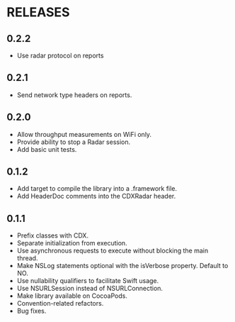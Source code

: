 # RELEASES

## 0.2.2

* Use radar protocol on reports

## 0.2.1

* Send network type headers on reports.

## 0.2.0

* Allow throughput measurements on WiFi only.
* Provide ability to stop a Radar session.
* Add basic unit tests.

## 0.1.2

* Add target to compile the library into a .framework file.
* Add HeaderDoc comments into the CDXRadar header.

## 0.1.1

* Prefix classes with CDX.
* Separate initialization from execution.
* Use asynchronous requests to execute without blocking the main thread.
* Make NSLog statements optional with the isVerbose property. Default to NO.
* Use nullability qualifiers to facilitate Swift usage.
* Use NSURLSession instead of NSURLConnection.
* Make library available on CocoaPods.
* Convention-related refactors.
* Bug fixes.
